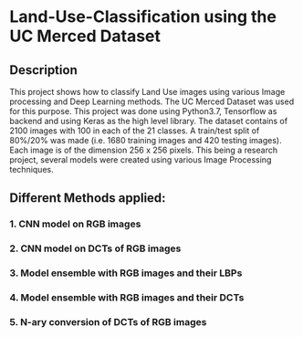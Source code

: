 # Land-Use-Classification using the UC Merced Dataset

## Description

This project shows how to classify Land Use images using various Image processing and Deep Learning methods. The UC Merced Dataset was used for this purpose. This project was done using Python3.7, Tensorflow as backend and using Keras as the high level library. The dataset contains of 2100 images with 100 in each of the 21 classes. A train/test split of 80%/20% was made (i.e. 1680 training images and 420 testing images). Each image is of the dimension 256 x 256 pixels. This being a research project, several models were created using various Image Processing techniques.

## Different Methods applied:

### 1. CNN model on RGB images



### 2. CNN model on DCTs of RGB images



### 3. Model ensemble with RGB images and their LBPs



### 4. Model ensemble with RGB images and their DCTs



### 5. N-ary conversion of DCTs of RGB images

